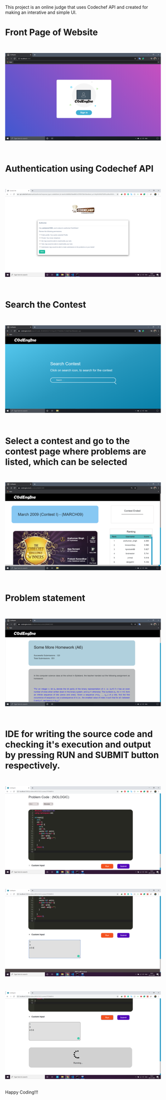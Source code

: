 This project is an online judge that uses Codechef API and created for making an interative and simple UI.
<br/>
# Front Page of Website

<br/>

![](Images/front-view.png)

<br/>

# Authentication using Codechef API

<br/>

![](Images/Login-page.png)

<br/>

# Search the Contest 

<br/>

![](Images/Search-page.png)

<br/>

# Select a contest and go to the contest page where problems are listed, which can be selected

<br/>

![](Images/Contest-page.png)

<br/>

# Problem statement

<br/>

![](Images/Problem-page.png)

<br/>

# IDE for writing the source code and checking it's execution and output by pressing RUN and SUBMIT button respectively.


<br/>

![](Images/Code-page.png)

<br/>

![](Images/Input-page.png)

<br/>

![](Images/Run-page.png)

<br/>
Happy Coding!!!
